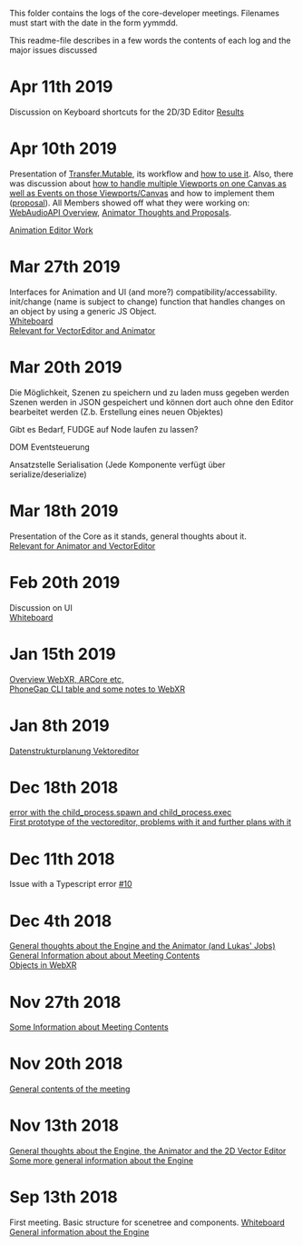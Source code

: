 This folder contains the logs of the core-developer meetings. Filenames must start with the date in the form yymmdd.

This readme-file describes in a few words the contents of each log and the major issues discussed

# Apr 11th 2019
Discussion on Keyboard shortcuts for the 2D/3D Editor
[Results](https://github.com/JirkaDellOro/FUDGE/blob/master/Design/Logs/2019-04-11%2016.23.21.jpg)

# Apr 10th 2019
Presentation of [Transfer.Mutable](https://jirkadelloro.github.io/FUDGE/Core/reference/classes/fudge.mutable.html), its workflow and [how to use it](https://github.com/JirkaDellOro/FUDGE/blob/master/Design/Logs/190410_Whiteboard1.jpg). Also, there was discussion about [how to handle multiple Viewports on one Canvas as well as Events on those Viewports/Canvas](https://github.com/JirkaDellOro/FUDGE/blob/master/Design/Logs/190410_Whiteboard2.jpg) and how to implement them ([proposal](http://Link_missing)).
All Members showed off what they were working on: [WebAudioAPI Overview](https://github.com/JirkaDellOro/FUDGE/blob/master/Design/Logs/190410_Whiteboard4.jpg), [Animator Thoughts and Proposals](https://github.com/JirkaDellOro/FUDGE/blob/master/Design/Logs/190410_Whiteboard3.jpg).

[Animation Editor Work](https://github.com/JirkaDellOro/FUDGE/blob/master/Design/Logs/190410_Notizen_LS.md)

# Mar 27th 2019
Interfaces for Animation and UI (and more?) compatibility/accessability. init/change (name is subject to change) function that handles changes on an object by using a generic JS Object.  
[Whiteboard](https://github.com/JirkaDellOro/FUDGE/blob/master/Design/Logs/190327_Whiteboard.jpg)  
[Relevant for VectorEditor and Animator](https://github.com/JirkaDellOro/FUDGE/blob/master/Design/Logs/190327_Notizen_LS.md)

# Mar 20th 2019
Die Möglichkeit, Szenen zu speichern und zu laden muss gegeben werden
Szenen werden in JSON gespeichert und können dort auch ohne den Editor bearbeitet werden (Z.b. Erstellung eines neuen Objektes)

Gibt es Bedarf, FUDGE auf Node laufen zu lassen?

DOM Eventsteuerung

Ansatzstelle Serialisation (Jede Komponente verfügt über serialize/deserialize)

# Mar 18th 2019
Presentation of the Core as it stands, general thoughts about it.  
[Relevant for Animator and VectorEditor](https://github.com/JirkaDellOro/FUDGE/blob/master/Design/Logs/190318_Notizen_LS.md)

# Feb 20th 2019
Discussion on UI  
[Whiteboard](https://github.com/JirkaDellOro/FUDGE/blob/master/Design/Logs/190220_Whiteboard_UI.jpg)

# Jan 15th 2019  
[Overview WebXR, ARCore etc,](https://github.com/JirkaDellOro/FUDGE/blob/master/Design/Logs/190115-WebXR-ARCore-WebGL-JS_KF.jpg)  
[PhoneGap CLI table and some notes to WebXR](https://github.com/JirkaDellOro/FUDGE/blob/master/Design/Logs/190115_Notizen_KF.md)  

# Jan 8th 2019
[Datenstrukturplanung Vektoreditor](https://github.com/JirkaDellOro/FUDGE/blob/master/Design/Logs/190108_Notizen_LS.md)
# Dec 18th 2018
[error with the child_process.spawn and child_process.exec](https://github.com/JirkaDellOro/FUDGE/blob/master/Design/Logs/181218_Notizen_KF.txt)  
[First prototype of the vectoreditor, problems with it and further plans with it](https://github.com/JirkaDellOro/FUDGE/blob/master/Design/Logs/181218_Notizen_LS.md)
# Dec 11th 2018
Issue with a Typescript error [#10](https://github.com/JirkaDellOro/FUDGE/issues/10)  
# Dec 4th 2018
[General thoughts about the Engine and the Animator (and Lukas' Jobs)](https://github.com/JirkaDellOro/FUDGE/blob/master/Design/Logs/181204_Notizen_LS.md)  
[General Information about about Meeting Contents](https://github.com/JirkaDellOro/FUDGE/blob/master/Design/Logs/181204_Protokoll_TD)  
[Objects in WebXR](https://github.com/JirkaDellOro/FUDGE/blob/master/Design/Logs/181129_WebXR.png)  
# Nov 27th 2018
[Some Information about Meeting Contents](https://github.com/JirkaDellOro/FUDGE/blob/master/Design/Logs/181127_Protokoll_TD)
# Nov 20th 2018
[General contents of the meeting](https://github.com/JirkaDellOro/FUDGE/blob/master/Design/Logs/181120_Notizen_KF.txt)
# Nov 13th 2018
[General thoughts about the Engine, the Animator and the 2D Vector Editor](https://github.com/JirkaDellOro/FUDGE/blob/master/Design/Logs/181113_Notizen_LS.md)  
[Some more general information about the Engine](https://github.com/JirkaDellOro/FUDGE/blob/master/Design/Logs/181113_Notizen_KF.txt)
# Sep 13th 2018
First meeting. Basic structure for scenetree and components. [Whiteboard](https://github.com/JirkaDellOro/FUDGE/blob/master/Design/Logs/180913_Whiteboard_Scenetree.jpg)  
[General information about the Engine](https://github.com/JirkaDellOro/FUDGE/blob/master/Design/Logs/180913_Notizen_KF.txt)
